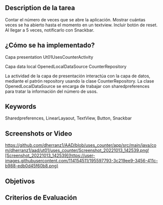 ## Description de la tarea

<!-- Descripción sobre lo que se pide en la tarea -->
Contar el número de veces que se abre la aplicación.
Mostrar cuántas veces se ha abierto hasta el momento en un textview.
Incluir botón de reset.
Al llegar a 5 veces, notificarlo con Snackbar.


## ¿Cómo se ha implementado?

<!-- Estructura de clases, patrones: MVVM, etc.  -->

Capa presentation
    Ut01UsesCounterActivity

Capa data
    local
        OpenedLocalDataSource
    CounterRepository

La actividad de la capa de presentación interactúa con la capa de datos, mediante el patrón repository usando la clase CounterRepository.
La clase OpenedLocalDataSource se encarga de trabajar con sharedpreferences para tratar la información del número de usos.

## Keywords

<!-- Palabras relacionadas con los conceptos vistos -->
Sharedpreferences, LinearLayaout, TextView, Button, Snackbar

## Screenshots or Video

<!-- Captura de pantalla de la consola -->
https://github.com/dherranz1/AAD/blob/uses_counter/app/src/main/java/com/dherranz1/aad/ut01/uses_counter/Screenshot_20221013_142539.png![Screenshot_20221013_142539](https://user-images.githubusercontent.com/114154511/195597793-3c219ee9-3456-411c-b988-edb0d45f60b8.png)


## Objetivos

<!-- Buscar en el README el Resultado de Aprendizaje con el que se está trabajando -->

## Criterios de Evaluación
<!-- 
    Buscar en el README los criterios de Evaluación con los que se están trabajando.
    Marca con una [X] los conseguidos. Ejemplo:
    [ ] Criterio Evaluación 1.
    [ ] Criterio Evaluación 2.
    [X] Criterio Evaluación 3.
-->
